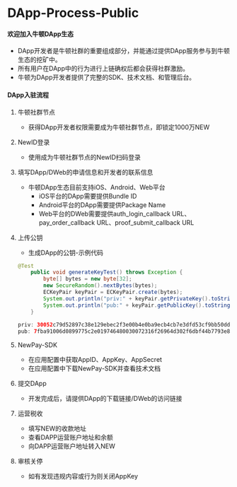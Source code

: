 # DApp-Process-Public

#### 欢迎加入牛顿DApp生态

* DApp开发者是牛顿社群的重要组成部分，并能通过提供DApp服务参与到牛顿生态的挖矿中。
* 所有用户在DApp中的行为进行上链确权后都会获得社群激励。
* 牛顿为DApp开发者提供了完整的SDK、技术文档、和管理后台。

#### DApp入驻流程

1. 牛顿社群节点
    * 获得DApp开发者权限需要成为牛顿社群节点，即锁定1000万NEW

2. NewID登录
    * 使用成为牛顿社群节点的NewID扫码登录

3. 填写DApp/DWeb的申请信息和开发者的联系信息
	* 牛顿DApp生态目前支持iOS、Android、Web平台
	    * iOS平台的DApp需要提供Bundle ID
	    * Android平台的DApp需要提供Package Name
	    * Web平台的DWeb需要提供auth_login_callback URL、pay_order_callback URL、proof_submit_callback URL

4. 上传公钥
	* 生成DApp的公钥-示例代码

    ```java
    @Test
        public void generateKeyTest() throws Exception {
            byte[] bytes = new byte[32];
            new SecureRandom().nextBytes(bytes);
            ECKeyPair keyPair = ECKeyPair.create(bytes);
            System.out.println("priv:" + keyPair.getPrivateKey().toString(16));
            System.out.println("pub:" + keyPair.getPublicKey().toString(16));
        }
        
    priv: 30052c79d52897c38e129ebec2f3e00b4e0ba9ecb4cb7e3dfd53cf9bb50dd672
    pub: 7fba91006d0899775c2e019746480030072316f26964d302f6dbf44b7793e880c4233806097502a6f261186dcd8e1367c9e3bc41c484bdeb076c91194b801db5
    ```

5. NewPay-SDK
	* 在应用配置中获取AppID、AppKey、AppSecret
	* 在应用配置中下载NewPay-SDK并查看技术文档

6. 提交DApp
	* 开发完成后，请提供DApp的下载链接/DWeb的访问链接

7. 运营税收
    * 填写NEW的收款地址
	* 查看DAPP运营账户地址和余额
	* 向DAPP运营账户地址转入NEW

8. 审核关停
	* 如有发现违规内容或行为则关闭AppKey